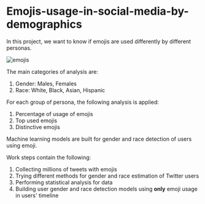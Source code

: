 # Emojis-usage-in-social-media-by-demographics

In this project, we want to know if emojis are used differently by different personas. 

![emojis](https://github.com/stylianosnicoletti/Emojis-usage-in-social-media-by-demographics/blob/master/Images/Publication_Images/TopEmoji_E.png?raw=true)

The main categories of analysis are:
</br>
1) Gender: Males, Females
2) Race: White, Black, Asian, Hispanic
<!--- Location: Worldwide, London, New York City, Johannesburg --> 

For each group of persona, the following analysis is applied:
</br>
1) Percentage of usage of emojis 
2) Top used emojis
3) Distinctive emojis

Machine learning models are built for gender and race detection of users using emoji. 

Work steps contain the following:

1) Collecting millions of tweets with emojis
2) Trying different methods for gender and race estimation of Twitter users
3) Performing statistical analysis for data
4) Building user gender and race detection models using **only** emoji usage in users' timeline


